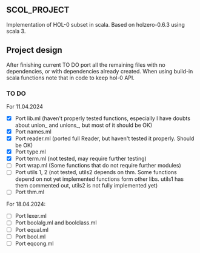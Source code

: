 ## SCOL_PROJECT

Implementation of HOL-0 subset in scala. Based on holzero-0.6.3 using scala 3.

## Project design

After finishing current TO DO port all the remaining files with
no dependencies, or with dependencies already created.
When using build-in scala functions note that in code to keep
hol-0 API.

### TO DO

For 11.04.2024

- [x] Port lib.ml (haven't properly tested functions, especially I have doubts about union_ and unions_, but most of it should be OK)
- [x] Port names.ml 
- [x] Port reader.ml  (ported full Reader, but haven't tested it properly. Should be OK)
- [x] Port type.ml
- [x] Port term.ml (not tested, may require further testing)
- [ ] Port wrap.ml (Some functions that do not require further modules)
- [ ] Port utils 1, 2 (not tested, utils2 depends on thm. Some functions depend on not yet implemented functions form
other libs. utils1 has them commented out, utils2 is not fully implemented yet)
- [ ] Port thm.ml

For 18.04.2024:

- [ ] Port lexer.ml
- [ ] Port boolalg.ml and boolclass.ml
- [ ] Port equal.ml
- [ ] Port bool.ml
- [ ] Port eqcong.ml
